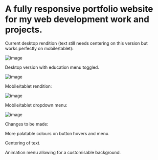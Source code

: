 # A fully responsive portfolio website for my web development work and projects.

Current desktop rendition (text still needs centering on this version but works perfectly on mobile/tablet):



![image](https://user-images.githubusercontent.com/80924843/169052362-c85c166c-9cce-4308-bfab-2c69beb631f4.png)



Desktop version with education menu toggled. 



![image](https://user-images.githubusercontent.com/80924843/169053790-4f16d4a7-ba46-4086-9f9b-e22159151de6.png)




Mobile/tablet rendition:



![image](https://user-images.githubusercontent.com/80924843/169052721-963835c6-72f5-4af0-9616-0aa8a5ab990d.png)



Mobile/tablet dropdown menu:



![image](https://user-images.githubusercontent.com/80924843/169052814-a7c9c2d0-8bb1-4328-9277-aff2f19a3fac.png)



Changes to be made: 

More palatable colours on button hovers and menu.

Centering of text.

Animation menu allowing for a customisable background. 



